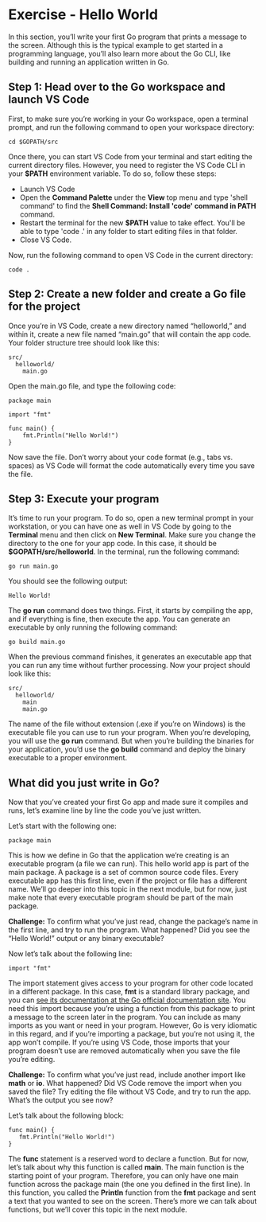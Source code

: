 # Exercise - Hello World
In this section, you’ll write your first Go program that prints a message to the screen. Although this is the typical example to get started in a programming language, you’ll also learn more about the Go CLI, like building and running an application written in Go.

## Step 1: Head over to the Go workspace and launch VS Code
First, to make sure you’re working in your Go workspace, open a terminal prompt, and run the following command to open your workspace directory:

```
cd $GOPATH/src
```

Once there, you can start VS Code from your terminal and start editing the current directory files. However, you need to register the VS Code CLI in your **$PATH** environment variable. To do so, follow these steps:

- Launch VS Code
- Open the **Command Palette** under the **View** top menu and type 'shell command' to find the **Shell Command: Install 'code' command in PATH** command.
- Restart the terminal for the new **$PATH** value to take effect. You'll be able to type 'code .' in any folder to start editing files in that folder.
- Close VS Code.

Now, run the following command to open VS Code in the current directory:

```
code .
```

## Step 2: Create a new folder and create a Go file for the project
Once you’re in VS Code, create a new directory named “helloworld,” and within it, create a new file named “main.go” that will contain the app code. Your folder structure tree should look like this:

```
src/
  helloworld/                     
	main.go
```

Open the main.go file, and type the following code:

```
package main

import "fmt"

func main() {
	fmt.Println("Hello World!")
}
```

Now save the file. Don’t worry about your code format (e.g., tabs vs. spaces) as VS Code will format the code automatically every time you save the file. 

## Step 3: Execute your program 
It’s time to run your program. To do so, open a new terminal prompt in your workstation, or you can have one as well in VS Code by going to the **Terminal** menu and then click on **New Terminal**. Make sure you change the directory to the one for your app code. In this case, it should be **$GOPATH/src/helloworld**. In the terminal, run the following command:

```
go run main.go
```

You should see the following output:

```
Hello World!
```

The **go run** command does two things. First, it starts by compiling the app, and if everything is fine, then execute the app. You can generate an executable by only running the following command:

```
go build main.go
```

When the previous command finishes, it generates an executable app that you can run any time without further processing. Now your project should look like this:

```
src/
  helloworld/                     
	main
	main.go
```

The name of the file without extension (.exe if you’re on Windows) is the executable file you can use to run your program. When you’re developing, you will use the **go run** command. But when you’re building the binaries for your application, you’d use the **go build** command and deploy the binary executable to a proper environment.

## What did you just write in Go?
Now that you’ve created your first Go app and made sure it compiles and runs, let’s examine line by line the code you’ve just written.

Let’s start with the following one:

```
package main
```

This is how we define in Go that the application we’re creating is an executable program (a file we can run). This hello world app is part of the main package. A package is a set of common source code files. Every executable app has this first line, even if the project or file has a different name. We’ll go deeper into this topic in the next module, but for now, just make note that every executable program should be part of the main package.

**Challenge:** To confirm what you’ve just read, change the package’s name in the first line, and try to run the program. What happened? Did you see the “Hello World!” output or any binary executable?

Now let’s talk about the following line:

```
import "fmt"
```

The import statement gives access to your program for other code located in a different package. In this case, **fmt** is a standard library package, and you can [see its documentation at the Go official documentation site](https://golang.org/pkg/fmt/). You need this import because you’re using a function from this package to print a message to the screen later in the program. You can include as many imports as you want or need in your program. However, Go is very idiomatic in this regard, and if you’re importing a package, but you’re not using it, the app won’t compile. If you’re using VS Code, those imports that your program doesn’t use are removed automatically when you save the file you’re editing.

**Challenge:** To confirm what you’ve just read, include another import like **math** or **io**. What happened? Did VS Code remove the import when you saved the file? Try editing the file without VS Code, and try to run the app. What’s the output you see now?

Let’s talk about the following block:

```
func main() {
   fmt.Println("Hello World!")
}
```

The **func** statement is a reserved word to declare a function. But for now, let’s talk about why this function is called **main**. The main function is the starting point of your program. Therefore, you can only have one main function across the package main (the one you defined in the first line). In this function, you called the **Println** function from the **fmt** package and sent a text that you wanted to see on the screen. There’s more we can talk about functions, but we’ll cover this topic in the next module.
